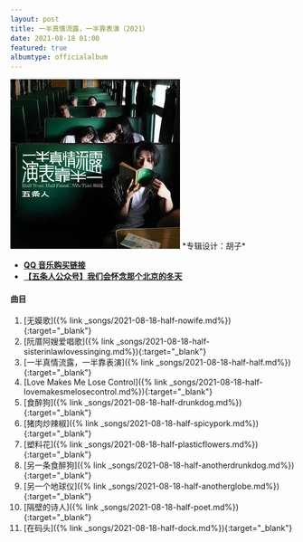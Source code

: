 ```yaml
---
layout: post
title: 一半真情流露，一半靠表演（2021）
date: 2021-08-18 01:00
featured: true
albumtype: officialalbum
---
```

<img src="/assets/imgs/half2021.webp">
*专辑设计：胡子*

* [**QQ 音乐购买链接**](https://y.qq.com/n/ryqq/albumDetail/003OJnxb3foZY9)
* [**【五条人公众号】我们会怀念那个北京的冬天**](https://mp.weixin.qq.com/s/Yuold8GO-5qyKIQXMUkdvQ)

#### 曲目

1. [无嫫歌]({% link _songs/2021-08-18-half-nowife.md%}){:target="_blank"}
2. [阮厝阿嫂爱唱歌]({% link _songs/2021-08-18-half-sisterinlawlovessinging.md%}){:target="_blank"}
3. [一半真情流露，一半靠表演]({% link _songs/2021-08-18-half-half.md%}){:target="_blank"}
4. [Love Makes Me Lose Control]({% link _songs/2021-08-18-half-lovemakesmelosecontrol.md%}){:target="_blank"}
5. [食醉狗]({% link _songs/2021-08-18-half-drunkdog.md%}){:target="_blank"}
6. [猪肉炒辣椒]({% link _songs/2021-08-18-half-spicypork.md%}){:target="_blank"}
7. [塑料花]({% link _songs/2021-08-18-half-plasticflowers.md%}){:target="_blank"}
8. [另一条食醉狗]({% link _songs/2021-08-18-half-anotherdrunkdog.md%}){:target="_blank"}
9. [另一个地球仪]({% link _songs/2021-08-18-half-anotherglobe.md%}){:target="_blank"}
10. [隔壁的诗人]({% link _songs/2021-08-18-half-poet.md%}){:target="_blank"}
11. [在码头]({% link _songs/2021-08-18-half-dock.md%}){:target="_blank"}
